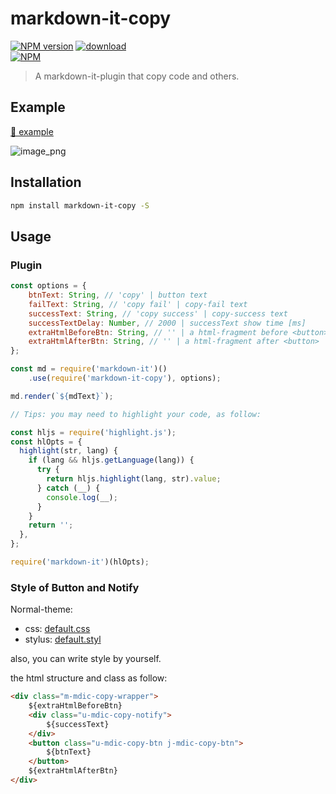 # markdown-it-copy

[![NPM version][npm-image]][npm-url]
[![download][downloads-image]][github-url]<br>
[![NPM][nodei-image]][npm-url]

> A markdown-it-plugin that copy code and others.

## Example

[🔗 example](https://realign.github.io/markdown-it-copy/)

![image_png](https://img.alicdn.com/tfs/TB1fcYbrhD1gK0jSZFKXXcJrVXa-1764-830.png)

## Installation

```bash
npm install markdown-it-copy -S
```

## Usage

### Plugin

```js
const options = {
    btnText: String, // 'copy' | button text
    failText: String, // 'copy fail' | copy-fail text
    successText: String, // 'copy success' | copy-success text
    successTextDelay: Number, // 2000 | successText show time [ms]
    extraHtmlBeforeBtn: String, // '' | a html-fragment before <button>
    extraHtmlAfterBtn: String, // '' | a html-fragment after <button>
};

const md = require('markdown-it')()
    .use(require('markdown-it-copy'), options);

md.render(`${mdText}`);

// Tips: you may need to highlight your code, as follow:

const hljs = require('highlight.js');
const hlOpts = {
  highlight(str, lang) {
    if (lang && hljs.getLanguage(lang)) {
      try {
        return hljs.highlight(lang, str).value;
      } catch (__) {
        console.log(__);
      }
    }
    return '';
  },
};

require('markdown-it')(hlOpts);
```

### Style of Button and Notify

Normal-theme:

* css: [default.css](https://github.com/ReAlign/markdown-it-copy/blob/master/theme/default.css)
* stylus: [default.styl](https://github.com/ReAlign/markdown-it-copy/blob/master/theme/default.styl)

also, you can write style by yourself.

the html structure and class as follow:

```html
<div class="m-mdic-copy-wrapper">
    ${extraHtmlBeforeBtn}
    <div class="u-mdic-copy-notify">
        ${successText}
    </div>
    <button class="u-mdic-copy-btn j-mdic-copy-btn">
        ${btnText}
    </button>
    ${extraHtmlAfterBtn}
</div>
```

[github-url]: https://github.com/ReAlign/markdown-it-copy
[npm-url]: https://www.npmjs.com/package/markdown-it-copy
[npm-image]: https://img.shields.io/npm/v/markdown-it-copy.svg
[downloads-image]: https://img.shields.io/npm/dt/markdown-it-copy.svg
[nodei-image]: https://nodei.co/npm/markdown-it-copy.png?downloads=true&downloadRank=true&stars=true
